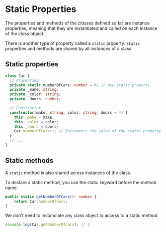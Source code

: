 # Static Properties

The properties and methods of the _classes_ defined so far are instance properties, meaning that they are instantiated and called on each instance of the _class_ object.

There is another type of property called a `static` property. `Static` properties and methods are shared by all _instances_ of a class.

## Static properties

```ts
class Car {
  // Properties
  private static numberOfCars: number = 0; // New static property
  private _make: string;
  private _color: string;
  private _doors: number;

  // Constructor
  constructor(make: string, color: string, doors = 4) {
    this._make = make;
    this._color = color;
    this._doors = doors;
    Car.numberOfCars++; // Increments the value of the static property
  }
  // ...
}
```

## Static methods

A `static` method is also shared across instances of the class.

To declare a static method, you use the static keyword before the method name.

```ts
public static getNumberOfCars(): number {
    return Car.numberOfCars;
}
```

We don't need to instanciate any class object to access to a static method.

```ts
console.log(Car.getNumberOfCars); // 2
```
